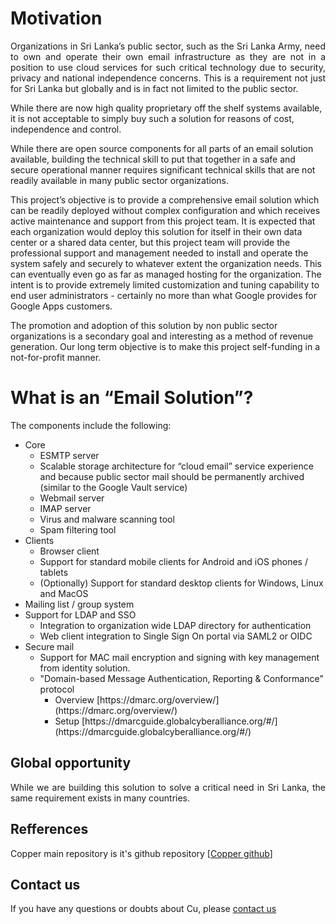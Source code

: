 # Motivation
<p align="justify">
Organizations in Sri Lanka’s public sector, such as the Sri Lanka Army, need to own and operate their own email infrastructure as they are not in a position to use cloud services for such critical technology due to security, privacy and national independence concerns. This is a requirement not just for Sri Lanka but globally and is in fact not limited to the public sector.

While there are now high quality proprietary off the shelf systems available, it is not acceptable to simply buy such a solution for reasons of cost, independence and control.

While there are open source components for all parts of an email solution available, building the technical skill to put that together in a safe and secure operational manner requires significant technical skills that are not readily available in many public sector organizations.

This project’s objective is to provide a comprehensive email solution which can be readily deployed without complex configuration and which receives active maintenance and support from this project team. It is expected that each organization would deploy this solution for itself in their own data center or a shared data center, but this project team will provide the professional support and management needed to install and operate the system safely and securely to whatever extent the organization needs. This can eventually even go as far as managed hosting for the organization. The intent is to provide extremely limited customization and tuning capability to end user administrators - certainly no more than what Google provides for Google Apps customers.

The promotion and adoption of this solution by non public sector organizations is a secondary goal and interesting as a method of revenue generation. Our long term objective is to make this project self-funding in a not-for-profit manner.
</p>

# What is an “Email Solution”?
<p align="justify">
The components include the following:
<ul>
    <li> Core 
        <ul>
            <li> ESMTP server </li>
            <li> Scalable storage architecture for “cloud email” service experience and because public sector mail should be permanently archived (similar to the Google Vault service) </li>
            <li> Webmail server </li>
            <li> IMAP server </li>
            <li> Virus and malware scanning tool </li>
            <li> Spam filtering tool </li>
        </ul>
    </li>
    <li> Clients
        <ul>
            <li> Browser client </li>
            <li> Support for standard mobile clients for Android and iOS phones / tablets </li>
            <li> (Optionally) Support for standard desktop clients for Windows, Linux and MacOS </li>
        </ul>
    </li>
    <li> Mailing list / group system </li>
    <li> Support for LDAP and SSO
        <ul>
            <li> Integration to organization wide LDAP directory for authentication </li>
            <li> Web client integration to Single Sign On portal via SAML2 or OIDC </li>
        </ul>
    </li> 
    <li> Secure mail
        <ul>
            <li> Support for MAC mail encryption and signing with key management from identity solution. </li>
            <li> "Domain-based Message Authentication, Reporting & Conformance" protocol 
                <ul>
                    <li> Overview [https://dmarc.org/overview/](https://dmarc.org/overview/) </li>
                    <li> Setup [https://dmarcguide.globalcyberalliance.org/#/](https://dmarcguide.globalcyberalliance.org/#/) </li>
                </ul>
            </li>
        </ul>
    </li>
</ul>

## Global opportunity
<p align="justify">
While we are building this solution to solve a critical need in Sri Lanka, the same requirement exists in many countries.
</p>

## Refferences

Copper main repository is it's github repository [[Copper github](https://github.com/LSFLK/Copper)]
  

<!-- Prometheus container pull and run: 
    sudo docker pull prom/prometheus
    docker run -p 9090:9090 prom/prometheus

Grafana pull and run
    docker pull grafana/grafana
    docker run -d --name=grafana -p 3000:3000 grafana/grafana -->


## Contact us
    
If you have any questions or doubts about Cu, please [contact us](mailto:copper@opensource.lk)